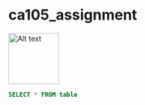 # ca105_assignment

<img
  src="https://media.npr.org/assets/img/2017/09/12/macaca_nigra_self-portrait-3e0070aa19a7fe36e802253048411a38f14a79f8-s900-c85.webp"
  alt="Alt text"
  title="Optional title"
  style="display: inline-block; margin: 0 auto;width: 100px;height:100px">
```sql
SELECT * FROM table
```
